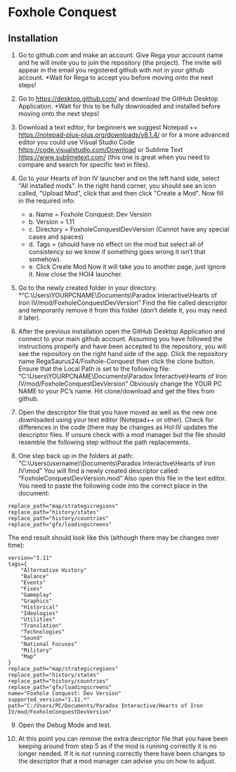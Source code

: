 # Foxhole Conquest
## Installation
1. Go to github.com and make an account.
Give Rega your account name and he will invite you to join the repository (the project).
The invite will appear in the email you registered github with not in your github account.
*Wait for Rega to accept you before moving onto the next steps!

2. Go to https://desktop.github.com/ and download the GitHub Desktop Application.
*Wait for this to be fully downloaded and installed before moving onto the next steps!

3. Download a text editor, for beginners we suggest Notepad ++ https://notepad-plus-plus.org/downloads/v8.1.4/ or for a more advanced editor you could use Visual Studio Code https://code.visualstudio.com/Download or Sublime Text https://www.sublimetext.com/ (this one is great when you need to compare and search for specific text in files).

4. Go to your Hearts of Iron IV launcher and on the left hand side, select "All installed mods". In the right hand corner, you should see an icon called, "Upload Mod", click that and then click "Create a Mod".
Now fill in the required info:
    * a. Name = Foxhole Conquest: Dev Version
    * b. Version = 1.11
    * c. Directory = FoxholeConquestDevVersion (Cannot have any special cases and spaces)
    * d. Tags = (should have no effect on the mod but select all of consistency so we know if something goes wrong it isn’t that somehow).
    * e. Click Create Mod
Now it will take you to another page, just ignore it. Now close the HOI4 launcher.

5. Go to the newly created folder in your directory.
*“C:\Users\YOURPCNAME\Documents\Paradox Interactive\Hearts of Iron IV/mod/FoxholeConquestDevVersion”
Find the file called descriptor and temporarily remove it from this folder (don’t delete it, you may need it later).

6. After the previous installation open the GitHub Desktop Application and connect to your main github account.
Assuming you have followed the instructions properly and have been accepted to the repository, you will see the repository on the right hand side of the app.
Click the repository name RegaSaurus24/Foxhole-Conquest then click the clone button.
Ensure that the Local Path is set to the following file: “C:\Users\YOURPCNAME\Documents\Paradox Interactive\Hearts of Iron IV/mod/FoxholeConquestDevVersion”
Obviously change the YOUR PC NAME to your PC’s name.
Hit clone/download and get the files from github.

7. Open the descriptor file that you have moved as well as the new one downloaded using your text editor (Notepad++ or other). Check for differences in the code (there may be changes as HoI:IV updates the descriptor files. If unsure check with a mod manager but the file should resemble the following step without the path replacements.

8. One step back up in the folders at path:
"C:\Users\(username)\Documents\Paradox Interactive\Hearts of Iron IV\mod” 
You will find a newly created descriptor called: “FoxholeConquestDevVersion.mod”
Also open this file in the text editor.
You need to paste the following code into the correct place in the document:


```
replace_path="map/strategicregions"
replace_path="history/states"
replace_path="history/countries"
replace_path="gfx/loadingscreens"
```
The end result should look like this (although there may be changes over time):

```
version="1.11"
tags={
	"Alternative History"
	"Balance"
	"Events"
	"Fixes"
	"Gameplay"
	"Graphics"
	"Historical"
	"Ideologies"
	"Utilities"
	"Translation"
	"Technologies"
	"Sound"
	"National Focuses"
	"Military"
	"Map"
}
replace_path="map/strategicregions"
replace_path="history/states"
replace_path="history/countries"
replace_path="gfx/loadingscreens"
name="Foxhole Conquest: Dev Version"
supported_version="1.11.*"
path="C:/Users/PC/Documents/Paradox Interactive/Hearts of Iron IV/mod/FoxholeConquestDevVersion"
```
9. Open the Debug Mode and test.

10. At this point you can remove the extra descriptor file that you have been keeping around from step 5 as if the mod is running correctly it is no longer needed. If it is not running correctly there have been changes to the descriptor that a mod manager can advise you on how to adjust.

